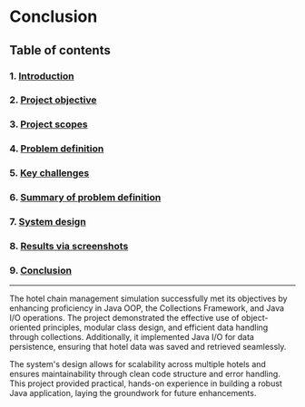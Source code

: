 # Conclusion

## Table of contents

### **1. [Introduction](../project-report.md#introduction)**

### **2. [Project objective](../project-report.md#project-objective)**

### **3. [Project scopes](../project-report.md#project-scopes)**

### **4. [Problem definition](./problem-definition.md)**

### **5. [Key challenges](./problem-definition.md#key-challenges-addressed)**

### **6. [Summary of problem definition](./problem-definition.md#summary)**

### **7. [System design](./system-design.md)**

### **8. [Results via screenshots](./result-screenshots.md)**

### **9. [Conclusion](./conclusion.md)**

---

The hotel chain management simulation successfully met its objectives by enhancing proficiency in Java OOP, the Collections Framework, and Java I/O operations. The project demonstrated the effective use of object-oriented principles, modular class design, and efficient data handling through collections. Additionally, it implemented Java I/O for data persistence, ensuring that hotel data was saved and retrieved seamlessly.

The system's design allows for scalability across multiple hotels and ensures maintainability through clean code structure and error handling. This project provided practical, hands-on experience in building a robust Java application, laying the groundwork for future enhancements.